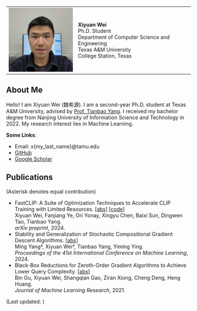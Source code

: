 <table>
  <tr>
    <td>
      <img src="./assets/images/231110_portrait.jpeg" width="200"/>
    </td>
    <td>
      <b>Xiyuan Wei</b>
      <br />Ph.D. Student
      <br />Department of Computer Science and Engineering
      <br />Texas A&M University
      <br />College Station, Texas
    </td>
  </tr>
</table>

## About Me

Hello! I am Xiyuan Wei (魏希源). I am a second-year Ph.D. student at Texas A&M University,
advised by [Prof. Tianbao Yang](http://people.tamu.edu/~tianbao-yang/).
I received my bachelor degree from Nanjing University of Information Science and Technology in 2022.
My research interest lies in Machine Learning.

**Some Links**:
- Email: x{my_last_name}@tamu.edu
- [GitHub](https://github.com/xywei00)
- [Google Scholar](https://scholar.google.com/citations?user=7iGaeB0AAAAJ&hl=en)


## Publications

(Asterisk denotes equal contribution)
- FastCLIP: A Suite of Optimization Techniques to Accelerate CLIP Training with Limited Resources.
  [[abs]](https://arxiv.org/abs/2407.01445)
  [[code]](https://github.com/Optimization-AI/fast_clip)
  <br />Xiyuan Wei, Fanjiang Ye, Ori Yonay, Xingyu Chen, Baixi Sun, Dingwen Tao, Tianbao Yang.
  <br />*arXiv preprint*, 2024.
- Stability and Generalization of Stochastic Compositional Gradient Descent Algorithms.
  [[abs]](https://proceedings.mlr.press/v235/yang24ad.html)
  <br />Ming Yang\*, Xiyuan Wei\*, Tianbao Yang, Yiming Ying.
  <br />*Proceedings of the 41st International Conference on Machine Learning*, 2024.
- Black-Box Reductions for Zeroth-Order Gradient Algorithms to Achieve Lower Query Complexity.
  [[abs]](https://jmlr.org/papers/v22/20-611.html)
  <br />Bin Gu, Xiyuan Wei, Shangqian Gao, Ziran Xiong, Cheng Deng, Heng Huang.
  <br />*Journal of Machine Learning Research*, 2021.


<script type="text/javascript">
  function getLastModifiedMonth() {
    const months = ["Jan.", "Feb.", "Mar.", "Apr.", "May.", "Jun.", "Jul.", "Aug.", "Sep.", "Oct.", "Nov.", "Dec."];
    var lastModified = new Date(document.lastModified);
    return (months[lastModified.getMonth()] + " " + lastModified.getFullYear())
  }
</script>

(Last updated: <script type="text/javascript">document.write(getLastModifiedMonth())</script>)
